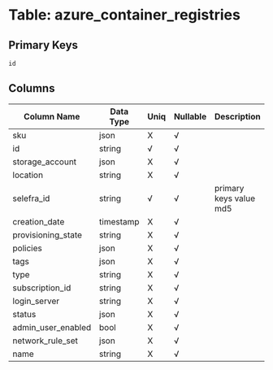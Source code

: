 # Table: azure_container_registries

## Primary Keys 

```
id
```


## Columns 

|  Column Name   |  Data Type  | Uniq | Nullable | Description | 
|  ----  | ----  | ----  | ----  | ---- | 
| sku | json | X | √ |  | 
| id | string | √ | √ |  | 
| storage_account | json | X | √ |  | 
| location | string | X | √ |  | 
| selefra_id | string | √ | √ | primary keys value md5 | 
| creation_date | timestamp | X | √ |  | 
| provisioning_state | string | X | √ |  | 
| policies | json | X | √ |  | 
| tags | json | X | √ |  | 
| type | string | X | √ |  | 
| subscription_id | string | X | √ |  | 
| login_server | string | X | √ |  | 
| status | json | X | √ |  | 
| admin_user_enabled | bool | X | √ |  | 
| network_rule_set | json | X | √ |  | 
| name | string | X | √ |  | 


